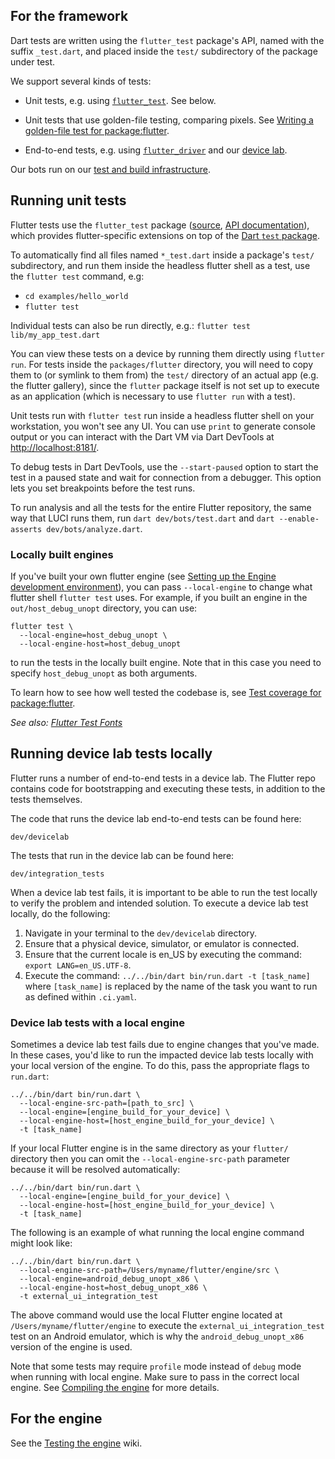 ## For the framework

Dart tests are written using the `flutter_test` package's API,
named with the suffix `_test.dart`, and placed inside the
`test/` subdirectory of the package under test.

We support several kinds of tests:

- Unit tests, e.g. using [`flutter_test`](https://api.flutter.dev/flutter/flutter_test/flutter_test-library.html). See below.

- Unit tests that use golden-file testing, comparing pixels.
  See [Writing a golden-file test for package:flutter](Writing-a-golden-file-test-for-package-flutter.md).

- End-to-end tests, e.g. using [`flutter_driver`](https://api.flutter.dev/flutter/flutter_driver/flutter_driver-library.html) and our [device lab](https://github.com/flutter/flutter/blob/main/dev/devicelab/README.md).

Our bots run on our [test and build infrastructure](https://github.com/flutter/flutter/blob/main/dev/bots/README.md).

## Running unit tests

Flutter tests use the `flutter_test` package ([source](https://github.com/flutter/flutter/tree/main/packages/flutter_test), [API documentation](https://api.flutter.dev/flutter/flutter_test/flutter_test-library.html)),
which provides flutter-specific extensions on top of the [Dart `test` package](https://pub.dartlang.org/packages/test).

To automatically find all files named `*_test.dart` inside a package's `test/` subdirectory, and
run them inside the headless flutter shell as a test, use the `flutter test` command, e.g:

- `cd examples/hello_world`
- `flutter test`

Individual tests can also be run directly, e.g.: `flutter test lib/my_app_test.dart`

You can view these tests on a device by running them directly using `flutter run`.
For tests inside the `packages/flutter` directory, you will need to copy them to
(or symlink to them from) the `test/` directory of an actual app (e.g. the flutter
gallery), since the `flutter` package itself is not set up to execute as an
application (which is necessary to use `flutter run` with a test).

Unit tests run with `flutter test` run inside a headless flutter shell on your workstation,
you won't see any UI. You can use `print` to generate console output or you can interact
with the Dart VM via Dart DevTools at [http://localhost:8181/](http://localhost:8181/).

To debug tests in Dart DevTools, use the `--start-paused` option to start the test in a
paused state and wait for connection from a debugger. This option lets you set breakpoints
before the test runs.

To run analysis and all the tests for the entire Flutter repository, the same way that LUCI
runs them, run `dart dev/bots/test.dart` and `dart --enable-asserts dev/bots/analyze.dart`.

### Locally built engines

If you've built your own flutter engine (see [Setting up the Engine development environment](../../../engine/src/flutter/docs/contributing/Setting-up-the-Engine-development-environment.md)), you
can pass `--local-engine` to change what flutter shell `flutter test` uses. For example,
if you built an engine in the `out/host_debug_unopt` directory, you can use:

```
flutter test \
  --local-engine=host_debug_unopt \
  --local-engine-host=host_debug_unopt
```

to run the tests in the locally built engine. Note that in this case you need to specify `host_debug_unopt`
as both arguments.

To learn how to see how well tested the codebase is, see [Test coverage for package:flutter](Test-coverage-for-package-flutter.md).

_See also: [Flutter Test Fonts](Flutter-Test-Fonts.md)_

## Running device lab tests locally

Flutter runs a number of end-to-end tests in a device lab. The Flutter repo contains code for bootstrapping and executing these tests, in addition to the tests themselves.

The code that runs the device lab end-to-end tests can be found here:

```
dev/devicelab
```

The tests that run in the device lab can be found here:

```
dev/integration_tests
```

When a device lab test fails, it is important to be able to run the test locally to verify the problem and intended solution. To execute a device lab test locally, do the following:

1. Navigate in your terminal to the `dev/devicelab` directory.
1. Ensure that a physical device, simulator, or emulator is connected.
1. Ensure that the current locale is en_US by executing the command: `export LANG=en_US.UTF-8`.
1. Execute the command: `../../bin/dart bin/run.dart -t [task_name]` where `[task_name]` is replaced by the name of the task you want to run as defined within `.ci.yaml`.

### Device lab tests with a local engine

Sometimes a device lab test fails due to engine changes that you've made. In these cases, you'd like to run the impacted device lab tests locally with your local version of the engine. To do this, pass the appropriate flags to `run.dart`:

```shell
../../bin/dart bin/run.dart \
  --local-engine-src-path=[path_to_src] \
  --local-engine=[engine_build_for_your_device] \
  --local-engine-host=[host_engine_build_for_your_device] \
  -t [task_name]
```

If your local Flutter engine is in the same directory as your `flutter/` directory then you can omit the `--local-engine-src-path` parameter because it will be resolved automatically:

```
../../bin/dart bin/run.dart \
  --local-engine=[engine_build_for_your_device] \
  --local-engine-host=[host_engine_build_for_your_device] \
  -t [task_name]
```

The following is an example of what running the local engine command might look like:

```
../../bin/dart bin/run.dart \
  --local-engine-src-path=/Users/myname/flutter/engine/src \
  --local-engine=android_debug_unopt_x86 \
  --local-engine-host=host_debug_unopt_x86 \
  -t external_ui_integration_test
```

The above command would use the local Flutter engine located at `/Users/myname/flutter/engine` to execute the `external_ui_integration_test` test on an Android emulator, which is why the `android_debug_unopt_x86` version of the engine is used.

Note that some tests may require `profile` mode instead of `debug` mode when running with local engine. Make sure to pass in the correct local engine. See [Compiling the engine](../../../engine/src/flutter/docs/contributing/Compiling-the-engine.md) for more details.

## For the engine

See the [Testing the engine](../../../engine/src/flutter/docs/testing/Testing-the-engine.md) wiki.
